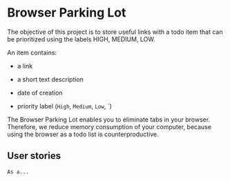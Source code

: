 # Browser Parking Lot

The objective of this project is to store useful links with a todo item that can be prioritized using the labels HIGH, MEDIUM, LOW.

An item contains:

- a link

- a short text description

- date of creation

- priority label (`High`, `Medium`, `Low`, `)

The Browser Parking Lot enables you to eliminate tabs in your browser. Therefore, we reduce memory consumption of your computer, because using the browser as a todo list is counterproductive.

## User stories

```
As a...


```